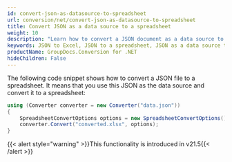 ```yaml
---
id: convert-json-as-datasource-to-spreadsheet
url: conversion/net/convert-json-as-datasource-to-spreadsheet
title: Convert JSON as a data source to a spreadsheet
weight: 10
description: "Learn how to convert a JSON document as a data source to a spreadsheet using GroupDocs.Conversion for .NET."
keywords: JSON to Excel, JSON to a spreadsheet, JSON as a data source to XLSX, Convert JSON to Excel
productName: GroupDocs.Conversion for .NET
hideChildren: False
---
```


The following code snippet shows how to convert a JSON file to a spreadsheet. It means that you use this JSON as the data source and convert it to a spreadsheet:

```csharp
using (Converter converter = new Converter("data.json"))
{
    SpreadsheetConvertOptions options = new SpreadsheetConvertOptions();
    converter.Convert("converted.xlsx", options);
}
```

{{< alert style="warning" >}}This functionality is introduced in v21.5{{< /alert >}}
